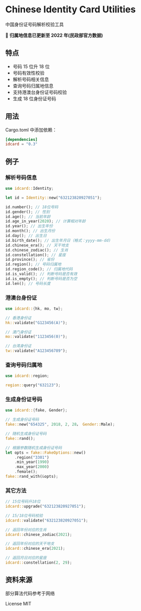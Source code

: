 # Chinese Identity Card Utilities

中国身份证号码解析校验工具

🎉 **归属地信息已更新至 2022 年(民政部官方数据)**

## 特点

- 号码 15 位升 18 位
- 号码有效性校验
- 解析号码相关信息
- 查询号码归属地信息
- 支持港澳台身份证号码校验
- 生成 18 位身份证号码

## 用法

Cargo.toml 中添加依赖：

```toml
[dependencies]
idcard = "0.3"
```

## 例子

### 解析号码信息

```rust
use idcard::Identity;

let id = Identity::new("632123820927051");

id.number(); // 18位号码
id.gender(); // 性别
id.age(); // 当前年龄
id.age_in_year(2020); // 计算相对年龄
id.year(); // 出生年份
id.month(); // 出生月份
id.day(); // 出生日
id.birth_date(); // 出生年月日（格式：yyyy-mm-dd)
id.chinese_era(); // 天干地支
id.chinese_zodiac(); // 生肖
id.constellation(); // 星座
id.province(); // 省份
id.region(); // 号码归属地
id.region_code(); // 归属地代码
id.is_valid(); // 判断号码是否有效
id.is_empty(); // 判断号码是否为空
id.len(); // 号码长度
```

### 港澳台身份证

```rust
use idcard::{hk, mo, tw};

// 香港身份证
hk::validate("G123456(A)");

// 澳门身份证
mo::validate("1123456(0)");

// 台湾身份证
tw::validate("A123456789");
```

### 查询号码归属地

```rust
use idcard::region;

region::query("632123");
```

### 生成身份证号码

```rust
use idcard::{fake, Gender};

// 生成身份证号码
fake::new("654325", 2018, 2, 28， Gender::Male);

// 随机生成身份证号码
fake::rand();

// 根据参数随机生成身份证号码
let opts = fake::FakeOptions::new()
    .region("3301")
    .min_year(1990)
    .max_year(2000)
    .female();
fake::rand_with(&opts);
```

### 其它方法

```rust
// 15位号码升18位
idcard::upgrade("632123820927051");

// 15/18位号码校验
idcard::validate("632123820927051");

// 返回年份对应的生肖
idcard::chinese_zodiac(2021);

// 返回年份对应的天干地支
idcard::chinese_era(2021);

// 返回月日对应的星座
idcard::constellation(2, 29);
```

## 资料来源

部分算法代码参考于网络

License MIT
